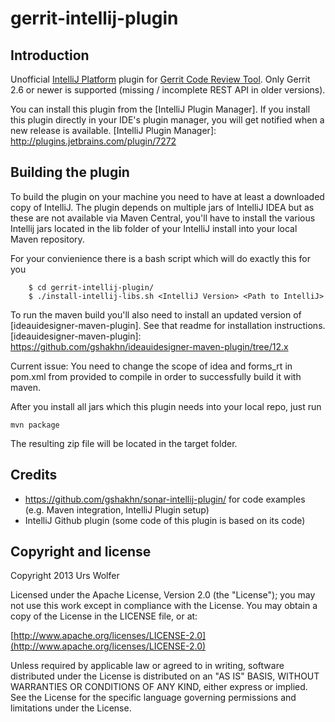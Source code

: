 gerrit-intellij-plugin
======================

Introduction
-----------

Unofficial [IntelliJ Platform] plugin for [Gerrit Code Review Tool].
Only Gerrit 2.6 or newer is supported (missing / incomplete REST API in older versions).

[IntelliJ Platform]: http://www.jetbrains.com/idea/
[Gerrit Code Review Tool]: http://code.google.com/p/gerrit/

You can install this plugin from the [IntelliJ Plugin Manager].
If you install this plugin directly in your IDE's plugin manager, you will get notified when a new release is available.
[IntelliJ Plugin Manager]: http://plugins.jetbrains.com/plugin/7272


Building the plugin
------------------

To build the plugin on your machine you need to have at least a downloaded copy of IntelliJ.
The plugin depends on multiple jars of IntelliJ IDEA but as these are not available via Maven Central, you'll have to
install the various Intellij jars located in the lib folder of your IntelliJ install into your local Maven repository.

For your convienience there is a bash script which will do exactly this for you
```
    $ cd gerrit-intellij-plugin/
    $ ./install-intellij-libs.sh <IntelliJ Version> <Path to IntelliJ>
```

To run the maven build you'll also need to install an updated version of [ideauidesigner-maven-plugin].
See that readme for installation instructions.
[ideauidesigner-maven-plugin]: https://github.com/gshakhn/ideauidesigner-maven-plugin/tree/12.x

Current issue: You need to change the scope of idea and forms_rt in pom.xml from provided to compile in order to
successfully build it with maven.

After you install all jars which this plugin needs into your local repo, just run

    mvn package

The resulting zip file will be located in the target folder.


Credits
------
* https://github.com/gshakhn/sonar-intellij-plugin/ for code examples (e.g. Maven integration, IntelliJ Plugin setup)
* IntelliJ Github plugin (some code of this plugin is based on its code)


Copyright and license
--------------------

Copyright 2013 Urs Wolfer

Licensed under the Apache License, Version 2.0 (the "License");
you may not use this work except in compliance with the License.
You may obtain a copy of the License in the LICENSE file, or at:

  [http://www.apache.org/licenses/LICENSE-2.0](http://www.apache.org/licenses/LICENSE-2.0)

Unless required by applicable law or agreed to in writing, software
distributed under the License is distributed on an "AS IS" BASIS,
WITHOUT WARRANTIES OR CONDITIONS OF ANY KIND, either express or implied.
See the License for the specific language governing permissions and
limitations under the License.
